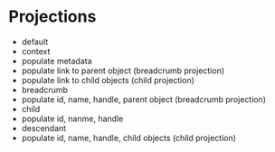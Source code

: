 # Projections

* default
* context
 * populate metadata
 * populate link to parent object (breadcrumb projection)
 * populate link to child objects (child projection)
* breadcrumb
 * populate id, name, handle, parent object (breadcrumb projection)
* child
 * populate id, nanme, handle
* descendant
 * populate id, name, handle, child objects (child projection)
